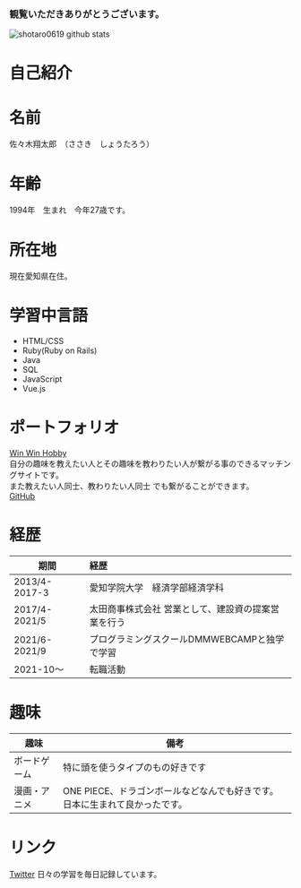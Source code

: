 ### 観覧いただきありがとうございます。

![shotaro0619 github stats](https://github-readme-stats.vercel.app/api?username=shotaro0619)


# 自己紹介


# 名前
佐々木翔太郎　（ささき　しょうたろう）

# 年齢
1994年　生まれ　今年27歳です。

# 所在地
現在愛知県在住。

# 学習中言語
- HTML/CSS
- Ruby(Ruby on Rails)
- Java
- SQL
- JavaScript
- Vue.js

# ポートフォリオ
[Win Win Hobby](https://win-win-hobby.com/)</br>自分の趣味を教えたい人とその趣味を教わりたい人が繋がる事のできるマッチングサイトです。 </br>また教えたい人同士、教わりたい人同士 でも繋がることができます。<br>
[GitHub](https://github.com/shotaro0619/pf-win-win-hobby)

# 経歴
| 期間          | 経歴                                                 | 
| ------------- | :--------------------------------------------------- | 
| 2013/4-2017-3 | 愛知学院大学　経済学部経済学科                       | 
| 2017/4-2021/5 | 太田商事株式会社  営業として、建設資の提案営業を行う | 
| 2021/6-2021/9 | プログラミングスクールDMMWEBCAMPと独学で学習         | 
| 2021-10〜     | 転職活動                                             | 

# 趣味
| 趣味         | 備考                                                                        | 
| ------------ | --------------------------------------------------------------------------- | 
| ボードゲーム | 特に頭を使うタイプのもの好きです                                            | 
| 漫画・アニメ | ONE PIECE、ドラゴンボールなどなんでも好きです。日本に生まれて良かったです。 | 

# リンク
[Twitter](https://twitter.com/shotaro68046088)
日々の学習を毎日記録しています。

